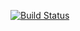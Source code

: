 
[![Build Status](https://travis-ci.org/artemsmart1/deposit-calc1.svg?branch=master)](https://travis-ci.org/artemsmart1/deposit-calc1)
